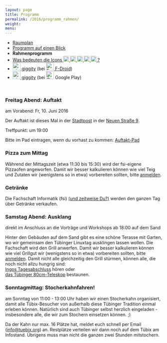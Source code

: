 ```yaml
---
layout: page
title: Programm
permalink: /2016/programm_rahmen/
weight: 
menu: 
---
```

* <a href="../programm_raumplan/">Raumplan</a>&nbsp;&nbsp;&nbsp;&nbsp;
* <a href="../programm_auf_einen_blick">Programm auf einen Blick</a>&nbsp;&nbsp;&nbsp;&nbsp;
* <span style="font-weight: bold;">Rahmenprogramm</span>
* <a href="../programm_was_bedeuten_die_icons">Was bedeuten die Icons <img height="18" width="18" src="../../images/workshop.svg"> <img height="18" width="18" src="../../images/talk.svg"> <img height="18" width="18" src="../../images/talk2.svg"> <img height="18" width="18" src="../../images/lightning.svg"> <img height="18" width="18" src="../../images/lpic.svg"> ?</a>
* <a href="https://f-droid.org/repository/browse/?fdid=net.gaast.giggity" target="_blank"><img height="25" src="../../images/giggity.png" alt="giggity-Logo" title="giggity-Logo" />&nbsp;giggity</a> (bei
<a href="https://f-droid.org/" target="_blank"><img height="25" src="../../images/fdroid.png" alt="F-Droid-Logo" title="F-Droid-Logo" />&nbsp;F-Droid</a>)
* <a href="https://play.google.com/store/apps/details?id=net.gaast.giggity" target="_blank"><img height="25" src="../../images/giggity.png" alt="giggity-Logo" title="giggity-Logo" />&nbsp;giggity</a> (bei
<img height="25" src="../../images/googleplay.png" alt="Google-Play-Logo" title="Google-Play-Logo" />&nbsp;Google Play)

<br/>

### Freitag Abend: Auftakt

am Vorabend: Fr, 10. Juni 2016

Der Auftakt ist dieses Mal in der <a href="http://www.tuepedia.de/wiki/Stadtpost" target="_blank">Stadtpost</a> in der <a href="http://osm.org/go/0DkqBIl9K?m=&node=289739544" target="_blank">Neuen Straße 9</a>.

Treffpunkt: um 19:00<br/>

Bitte im Pad eintragen, wenn du vorhast zu kommen: <a href="https://tuebix2016.titanpad.com/auftakt" target="_blank">Auftakt-Pad</a>

### Pizza zum Mittag

Während der Mittagszeit (etwa 11:30 bis 15:30) wird der fsi-eigene Pizzaofen angeworfen.
Damit wir besser kalkulieren können wie viel Teig und Zutaten wir (wenigstens so in etwa) vorbereiten sollten, bitte <a href="../anmeldung/">anmelden</a>.

### Getränke

Die Fachschaft Informatik (fsi) <a href="../../callforhelpers">(und zeitweise Du?)</a> werden den ganzen Tag über Getränke verkaufen.

### Samstag Abend: Ausklang

direkt im Anschluss an die Vorträge und Workshops ab 18:00 auf dem Sand

Hinter den Gebäuden auf dem Sand gibt es eine schöne Terasse mit Garten, wo wir gemeinsam den Tübinger Linuxtag ausklingen lassen wollen.
Die Fachschaft wird den Grill anwerfen.
Damit wir besser kalkulieren können wie viel Grillgut wir (wenigstens so in etwa) vorbereiten sollten, bitte <a href="../anmeldung/">anmelden</a>.
Damit nicht alle gleichzeitig den Grill stürmen, können alle, die noch nicht allzu hungrig sind:<br/>
<a class="talk" href="../programm/ingo-blechschmidt-das-geheimnis-der-zahl-5/">Ingos Tagesabschluss</a> hören oder<br/>
<a class="talk" href="../programm/ruth-und-daniel-gottschall-cornelia-heinitz-das-tuebinger-80cm-teleskop/">das Tübinger 80cm-Teleskop</a> bestaunen.<br/>

### Sonntagmittag: Stocherkahnfahren!

am Sonntag von 11:00 - 13:00 Uhr haben wir einen Stocherkahn organisiert, damit alle Tübix-Besucher von außerhalb diese Tübinger Tradition einmal erleben können. Natürlich sind auch Tübinger selbst herzlich eingeladen - insbesondere alle, die wir zum Stochern einsetzen können. ;)

Da der Kahn nur max. 16 Plätze hat, meldet euch schnell per Email (info@tuebix.org) an. Restplätze verteilen wir dann noch auf dem Tübix am Infostand. Übrigens muss man nicht die ganzen zwei Stunden mitstochern.
